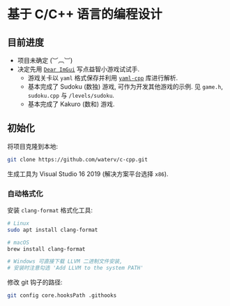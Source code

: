 # 基于 C/C++ 语言的编程设计
## 目前进度
- 项目未确定 (︶︹︺)
- 决定先用 [`Dear ImGui`](https://github.com/ocornut/imgui) 写点益智小游戏试试手.
  - 游戏关卡以 `yaml` 格式保存并利用 [`yaml-cpp`](https://github.com/jbeder/yaml-cpp) 库进行解析.
  - 基本完成了 Sudoku (数独) 游戏, 可作为开发其他游戏的示例. 见 `game.h`, `sudoku.cpp` 与 `/levels/sudoku`.
  - 基本完成了 Kakuro (数和) 游戏.

## 初始化
将项目克隆到本地:

```sh
git clone https://github.com/waterv/c-cpp.git
```

生成工具为 Visual Studio 16 2019 (解决方案平台选择 `x86`).

### 自动格式化
安装 `clang-format` 格式化工具:

```sh
# Linux
sudo apt install clang-format

# macOS
brew install clang-format

# Windows 可直接下载 LLVM 二进制文件安装,
# 安装时注意勾选 'Add LLVM to the system PATH'
```

修改 git 钩子的路径:

```sh
git config core.hooksPath .githooks
```
